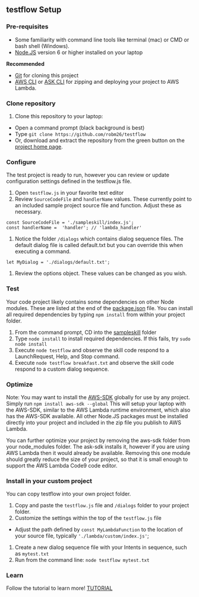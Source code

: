 ## testflow Setup


### Pre-requisites

* Some familiarity with command line tools like terminal (mac) or CMD or bash shell (Windows).
* [Node.JS](https://nodejs.org/en/download/) version 6 or higher installed on your laptop

**Recommended**
* [Git](https://git-scm.com/downloads) for cloning this project
* [AWS CLI](https://aws.amazon.com/cli/) or [ASK CLI](https://developer.amazon.com/docs/smapi/quick-start-alexa-skills-kit-command-line-interface.html) for zipping and deploying your project to AWS Lambda.

### Clone repository

1. Clone this repository to your laptop:
  * Open a command prompt (black background is best)
  * Type ```git clone https://github.com/robm26/testflow```
  * Or, download and extract the repository from the green button on the [project home page](../README.md).

### Configure

The test project is ready to run, however you can review or update configuration settings defined in the testflow.js file.
1. Open ```testflow.js``` in your favorite text editor
1. Review ```SourceCodeFile``` and ```handlerName``` values.
These currently point to an included sample project source file and function.  Adjust these as necessary.

```
const SourceCodeFile = './sampleskill/index.js';
const handlerName =  'handler'; // 'lambda_handler'
```

1. Notice the folder ```/dialogs``` which contains dialog sequence files.
The default dialog file is called default.txt but you can override this when executing a command.
```
let MyDialog = './dialogs/default.txt';
```
1. Review the options object.  These values can be changed as you wish.


### Test
Your code project likely contains some dependencies on other Node modules.
These are listed at the end of the [package.json](../sampleskill/package.json) file.
You can install all required dependencies by typing ```npm install``` from within your project folder.

1. From the command prompt, CD into the [sampleskill](../sampleskill) folder
1. Type ```node install``` to install required dependencies.  If this fails, try ```sudo node install```
1. Execute ```node testflow``` and observe the skill code respond to a LaunchRequest, Help, and Stop command.
1. Execute ```node testflow breakfast.txt``` and observe the skill code respond to a custom dialog sequence.

### Optimize

Note: You may want to install the [AWS-SDK](https://www.npmjs.com/package/aws-sdk) globally for use by any project.
Simply run ```npm install aws-sdk --global```
This will setup your laptop with the AWS-SDK, similar to the AWS Lambda runtime environment,
which also has the AWS-SDK available.
All other Node.JS packages must be installed directly into your project and included in the zip file you publish to AWS Lambda.

You can further optimize your project by removing the aws-sdk folder from your node_modules folder.
The ask-sdk installs it, however if you are using AWS Lambda then it would already be available.
Removing this one module should greatly reduce the size of your project, so that it is small enough to support the AWS Lambda Code9 code editor.


### Install in your custom project

You can copy testflow into your own project folder.

1. Copy and paste the ```testflow.js``` file and ```/dialogs``` folder to your project folder.
1. Customize the settings within the top of the ```testflow.js``` file
  * Adjust the path defined by ```const MyLambdaFunction``` to the location of your source file, typically ```'./lambda/custom/index.js'```;
1. Create a new dialog sequence file with your Intents in sequence, such as ```mytest.txt```
1. Run from the command line: ```node testflow mytest.txt```

### Learn
Follow the tutorial to learn more! [TUTORIAL](./TUTORIAL.md)
